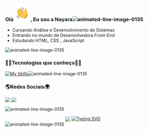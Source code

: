 ### Olá<img src="https://raw.githubusercontent.com/nguyenanhung/nguyenanhung/master/assets/Hand%20Wave.gif" height="55px">, Eu sou a Nayara<img src="https://www.animatedimages.org/data/media/562/animated-line-image-0135.gif" border="0" alt="animated-line-image-0135"  width="100%" height="5px"/>

- Cursando Análise e Desenvolvimento de Sistemas
- Entrando no mundo de Desenvolvedora Front-End
- Estudando HTML, CSS , JavaScript


<img src="https://www.animatedimages.org/data/media/562/animated-line-image-0135.gif" border="0" alt="animated-line-image-0135"  width="100%" height="5px"/>

### 👩‍💻Tecnologias que conheço👩‍💻

[![My Skills](https://skillicons.dev/icons?i=js,html,css,git,vscode)](https://skillicons.dev)<img src="https://www.animatedimages.org/data/media/562/animated-line-image-0135.gif" border="0" alt="animated-line-image-0135"  width="100%" height="5px" />

### 🌎Redes Sociais🌍

<div>
<a href="https://www.linkedin.com/in/nayara-freitas-teles/" target="_blank"><img src="https://user-images.githubusercontent.com/96532901/211948640-791c2b33-d0b6-4768-b849-0ca6879499e3.png" height="50px" align="center" wight="100%"></a>       
<a href=""mailto:nayarateles1@gmail.com"" target="_blank"><img src="https://user-images.githubusercontent.com/96532901/211948388-f560e174-9293-4601-8a78-d92e9528fd1b.png" height="50px" align="center" wight="100%"></a>
</div>

<img src="https://www.animatedimages.org/data/media/562/animated-line-image-0135.gif" border="0" alt="animated-line-image-0135"  width="100%" height="5px"/></a>

<div align="center">
<img src="https://user-images.githubusercontent.com/96532901/211947660-01d421a6-d5ce-47c2-a5c6-5357c8a918ac.png" height="500px" align="center" wight="100%">
<a href="https://git.io/typing-svg"><img src="https://readme-typing-svg.demolab.com?font=Roboto&weight=700&size=30&pause=1000&color=000000&background=FF0000&center=true&vCenter=true&width=500&lines=Veja+meus+reposit%C3%B3rios+abaixo." alt="Typing SVG" /></a>
</div>
<img src="https://www.animatedimages.org/data/media/562/animated-line-image-0135.gif" border="0" alt="animated-line-image-0135"  width="100%" height="5px"/>
